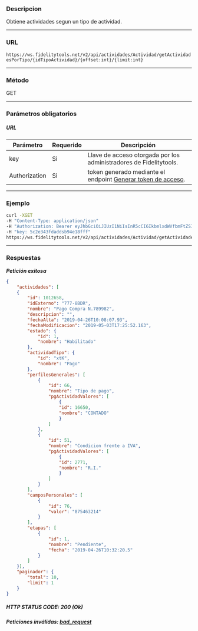 ### Descripcion
Obtiene actividades segun un tipo de actividad.
___

### URL
` https://ws.fidelitytools.net/v2/api/actividades/Actividad/getActividadesPorTipo/{idTipoActividad}/{offset:int}/{limit:int} `
___

### Método
GET
___
### Parámetros obligatorios

##### URL

|Parámetro |Requerido |Descripción                 |
|----------|----------|----------------------------|
| key         | Si		 | Llave de acceso otorgada por los administradores de Fidelitytools. |
| Authorization       | Si		 | token generado mediante el endpoint [Generar token de acceso](https://github.com/bebeto-fidelitytools/FidelitytoolsWS/blob/master/docs/usuario/autenticaci%C3%B3n.md). |

___
### Ejemplo
```bash
curl -XGET 
-H "Content-Type: application/json" 
-H "Authorization: Bearer eyJhbGciOiJIUzI1NiIsInR5cCI6IkbmlxdWVfbmFtZSI6InVzZXJb25maWciLCJuYmYiOjE1NTYxMTk0MNjIwNTgwNywiaWF0IjoxNTU2MTE5NDA3LCJpczovL3dzLmZpZGVsaXR5dG9vbHMubmV0L3YyIiwiYXVkIjoiaHa2U2asdasdy5maWRlbGl0eXRvb2xzLm5ldC92MiJ9RDDpMHEB4SsmY0j87OcS5mbxe2XxSAY" 
-H "key: 5c2e343fdaddsb94e18fff"
https://ws.fidelitytools.net/v2/api/actividades/Actividad/getActividadesPorTipo/TRp2/0/1
```
___
### Respuestas
***Petición exitosa***
```json
{
    "actividades": [
    {
        "id": 1012658,
        "idExterno": "777-8BDR",
        "nombre": "Pago Compra N.789982",
        "descripcion": "",
        "fechaAlta": "2019-04-26T10:08:07.93",
        "fechaModificacion": "2019-05-03T17:25:52.163",
        "estado": {
            "id": 1,
            "nombre": "Habilitado"
        },
        "actividadTipo": {
            "id": "xtK",
            "nombre": "Pago"
        },
        "perfilesGenerales": [
            {
                "id": 66,
                "nombre": "Tipo de pago",
                "pgActividadValores": [
                    {
                    "id": 16650,
                    "nombre": "CONTADO"
                    }
                ]
            },
            {
                "id": 51,
                "nombre": "Condicion frente a IVA",
                "pgActividadValores": [
                    {
                    "id": 2771,
                    "nombre": "R.I."
                    }
                ]
            }
        ],
        "camposPersonales": [
            {
                "id": 76,
                "valor": "875463214"
            }
        ],
        "etapas": [
            {
                "id": 1,
                "nombre": "Pendiente",
                "fecha": "2019-04-26T10:32:20.5"
            }
        ]
    }],
    "paginador": {
        "total": 10,
        "limit": 1
    }
}
```

##### HTTP STATUS CODE: 200 (Ok)

***Peticiones inválidas: [bad_request](https://github.com/bebeto-fidelitytools/FidelitytoolsWS/blob/master/docs/actividades/bad_request.md)***
